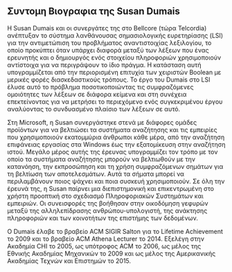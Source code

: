 ## Συντομη Βιογραφια της Susan Dumais

Η Susan Dumais και οι συνεργάτες της στο Bellcore (τώρα Telcordia) ανέπτυξαν το σύστημα λανθάνουσας σημασιολογικής ευρετηρίασης (LSI) για την αντιμετώπιση του προβλήματος αναντιστοιχίας λεξιλογίου, το οποίο προκύπτει όταν υπάρχει διαφορά μεταξύ των λέξεων που ένας ερευνητής και ο δημιουργός ενός στοιχείου πληροφοριών χρησιμοποιούν αντίστοιχα για να περιγράψουν το ίδιο πράγμα. Η κατάσταση αυτή υπογραμμίζεται από την περιορισμένη επιτυχία των χειριστών Boolean με μερικές φορές διασκεδαστικούς τρόπους. Το έργο του Dumais στο LSI έλυσε αυτό το πρόβλημα ποσοτικοποιώντας τις συμφραζόμενες ομοιότητες των λέξεων σε διάφορα κείμενα και στη συνέχεια επεκτείνοντας για να μετρήσει το περιεχόμενο ενός συγκεκριμένου έργου αναλύοντας το συνδυασμένο πλαίσιο των λέξεων σε αυτό.

Στη Microsoft, η Susan συνεργάστηκε στενά με διάφορες ομάδες προϊόντων για να βελτιώσει τα συστήματα αναζήτησης και τις εμπειρίες που χρησιμοποιούν εκατομμύρια άνθρωποι κάθε μέρα, από την αναζήτηση επιφάνειας εργασίας στα Windows έως την εξατομίκευση στην αναζήτηση ιστού. Μεγάλο μέρος αυτής της έρευνας υπογραμμίζει τον τρόπο με τον οποίο τα συστήματα αναζήτησης μπορούν να βελτιωθούν με την κατανόηση, την εκπροσώπηση και τη χρήση συμφραζόμενων σημάτων για τη βελτίωση των αποτελεσμάτων. Αυτά τα σήματα μπορεί να περιλαμβάνουν ποιος ψάχνει και ποια συσκευή χρησιμοποιούν. Σε όλη την έρευνά της, η Susan παίρνει μια διεπιστημονική και επικεντρωμένη στο χρήστη προοπτική στο σχεδιασμό Πληροφοριακών Συστημάτων και εμπειριών. Οι συνεισφορές της βοήθησαν στην οικοδόμηση γεφυρών μεταξύ της αλληλεπίδρασης ανθρώπου-υπολογιστή, της ανάκτησης πληροφοριών και των κοινοτήτων της επιστήμης των δεδομένων.

Ο Dumais έλαβε το βραβείο ACM SIGIR Salton για το Lifetime Achievement το 2009 και το βραβείο ACM Athena Lecturer το 2014. Εξελέγη στην Ακαδημία CHI το 2005, ως υπότροφος ACM το 2006, ως μέλος της Εθνικής Ακαδημίας Μηχανικών το 2009 και ως μέλος της Αμερικανικής Ακαδημίας Τεχνών και Επιστημών το 2015.
